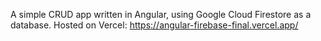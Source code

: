 A simple CRUD app written in Angular, using Google Cloud Firestore as a database.
Hosted on Vercel: https://angular-firebase-final.vercel.app/
